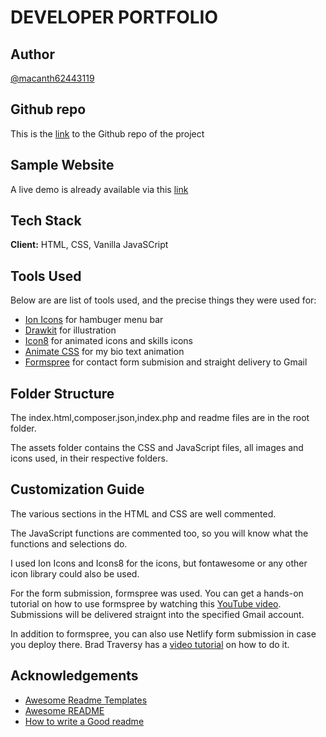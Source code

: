 # DEVELOPER PORTFOLIO

## Author

[@macanth62443119](https://www.twitter.com/macanth62443119)

## Github repo

This is the [link](https://github.com/mac-anthony/myPortfolio-website) to the Github repo of the project

## Sample Website

A live demo is already available via this [link](https://my-porfolioo.netlify.app)

## Tech Stack

**Client:** HTML, CSS, Vanilla JavaSCript

## Tools Used

Below are are list of tools used, and the precise things they were used for:

- [Ion Icons](https://ionic.io/ionicons) for hambuger menu bar
- [Drawkit](https://www.drawkit.io/) for illustration
- [Icon8](https://icons8.com/) for animated icons and skills icons
- [Animate CSS](https://animate.style/) for my bio text animation
- [Formspree](https://formspree.io/) for contact form submision and straight delivery to Gmail

## Folder Structure

The index.html,composer.json,index.php and readme files are in the root folder.

The assets folder contains the CSS and JavaScript files, all images and icons used, in their respective folders.

## Customization Guide

The various sections in the HTML and CSS are well commented.

The JavaScript functions are commented too, so you will know what the functions and selections do.

I used Ion Icons and Icons8 for the icons, but fontawesome or any other icon library could also be used.

For the form submission, formspree was used. You can get a hands-on tutorial on how to use formspree by watching this [YouTube video](https://formspree.io/). Submissions will be delivered straignt into the specified Gmail account.

In addition to formspree, you can also use Netlify form submission in case you deploy there. Brad Traversy has a [video tutorial](https://www.youtube.com/watch?v=6ElQ689HRcY) on how to do it.


## Acknowledgements

- [Awesome Readme Templates](https://awesomeopensource.com/project/elangosundar/awesome-README-templates)
- [Awesome README](https://github.com/matiassingers/awesome-readme)
- [How to write a Good readme](https://bulldogjob.com/news/449-how-to-write-a-good-readme-for-your-github-project)
